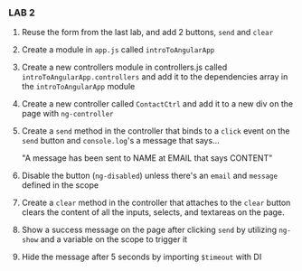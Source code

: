 ### LAB 2

1. Reuse the form from the last lab, and add 2 buttons, `send` and `clear`
2. Create a module in `app.js` called `introToAngularApp`
3. Create a new controllers module in controllers.js called `introToAngularApp.controllers` and add it to the dependencies array in the `introToAngularApp` module
4. Create a new controller called `ContactCtrl` and add it to a new div on the page with `ng-controller`
5. Create a `send` method in the controller that binds to a `click` event on the `send` button and `console.log`'s a message that says...

    "A message has been sent to NAME at EMAIL that says CONTENT"
    
6. Disable the button (`ng-disabled`) unless there's an `email` and `message` defined in the scope    
7. Create a `clear` method in the controller that attaches to the `clear` button clears the content of all the inputs, selects, and textareas on the page.
8. Show a success message on the page after clicking `send` by utilizing `ng-show` and a variable on the scope to trigger it
9. Hide the message after 5 seconds by importing `$timeout` with DI